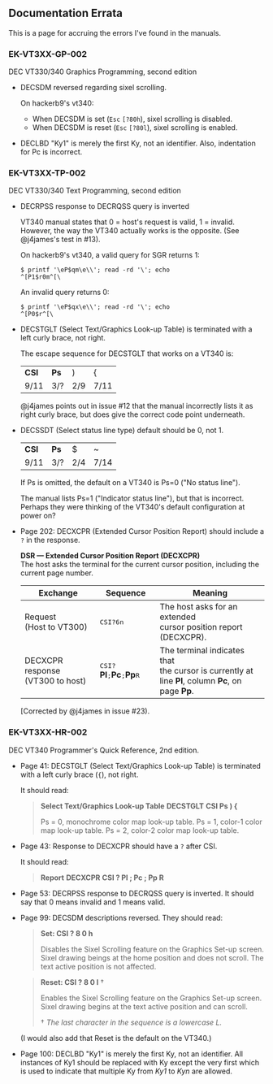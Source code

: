 ## Documentation Errata

This is a page for accruing the errors I've found in the manuals.

### EK-VT3XX-GP-002

DEC VT330/340 Graphics Programming, second edition

* DECSDM reversed regarding sixel scrolling.

  On hackerb9's vt340:
  - When DECSDM is set (`Esc` `[?80h`), sixel scrolling is disabled. 
  - When DECSDM is reset (`Esc` `[?80l`), sixel scrolling is enabled.

* DECLBD "Ky1" is merely the first Ky, not an identifier. Also,
  indentation for Pc is incorrect.


### EK-VT3XX-TP-002

DEC VT330/340 Text Programming, second edition

* DECRPSS response to DECRQSS query is inverted

  VT340 manual states that 0 = host's request is valid, 1 = invalid.
  However, the way the VT340 actually works is the opposite. (See
  @j4james's test in #13).

  On hackerb9's vt340, a valid query for SGR returns 1:
  ```
  $ printf '\eP$qm\e\\'; read -rd '\'; echo
  ^[P1$r0m^[\
  ```

  An invalid query returns 0:
  ```
  $ printf '\eP$qx\e\\'; read -rd '\'; echo
  ^[P0$r^[\
  ```

* DECSTGLT (Select Text/Graphics Look-up Table) is terminated with a
  left curly brace, not right.

  The escape sequence for DECSTGLT that works on a VT340 is:

  |       |      |   |    |
  |:------|:-----|:--|:---|
  |**CSI**|**Ps**| ) | {  |
  |  9/11 |  3/? |2/9|7/11|

  @j4james points out in issue #12 that the manual incorrectly lists
  it as right curly brace, but does give the correct code point
  underneath. 

* DECSSDT (Select status line type) default should be 0, not 1.

  |       |      |   |    |
  |:------|:-----|:--|:---|
  |**CSI**|**Ps**| $ | ~  |
  |  9/11 |  3/? |2/4|7/14|

  If Ps is omitted, the default on a VT340 is Ps=0 ("No status line").

  The manual lists Ps=1 ("Indicator status line"), but that is
  incorrect. Perhaps they were thinking of the VT340's default
  configuration at power on?

* Page 202: DECXCPR (Extended Cursor Position Report) should include a
  `?` in the response.
  
  **DSR &mdash; Extended Cursor Position Report (DECXCPR)**<br/>
  The host asks the terminal for the current cursor position,
  including the current page number.

  Exchange | Sequence | Meaning
  -|-|-
  Request<br/>(Host to VT300) | <kbd>CSI</kbd><kbd>?</kbd><kbd>6</kbd><kbd>n</kbd> | The host asks for an extended<br/>cursor position report<br/>(DECXCPR).
  DECXCPR response<br/>(VT300 to host) | <span><kbd>CSI</kbd><kbd>?</kbd>**Pl**<kbd>;</kbd>**Pc**<kbd>;</kbd>**Pp**<kbd>R</kbd></span> | The terminal indicates that<br/>the cursor is currently at<br/>line **Pl**, column **Pc**, on page **Pp**.

  [Corrected by @j4james in issue #23).



### EK-VT3XX-HR-002

DEC VT340 Programmer's Quick Reference, 2nd edition.

* Page 41: DECSTGLT (Select Text/Graphics Look-up Table) is terminated
  with a left curly brace (`{`), not right.
  
  It should read:
  
  > **Select Text/Graphics Look-up Table**
  > **DECSTGLT**
  > **CSI Ps ) {**
  >
  > Ps = 0, monochrome color map look-up table.
  > Ps = 1, color-1 color map look-up table.
  > Ps = 2, color-2 color map look-up table.

* Page 43: Response to DECXCPR should have a `?` after CSI. 

  It should read:
  
  > **Report**
  > **DECXCPR**
  > **CSI ? Pl ; Pc ; Pp R**

* Page 53: DECRPSS response to DECRQSS query is inverted. It should
  say that 0 means invalid and 1 means valid.
  
* Page 99: DECSDM descriptions reversed. They should read:

	> **Set: CSI ? 8 0 h**
	> 
	> Disables the Sixel Scrolling feature on the Graphics Set-up
	> screen. Sixel drawing beings at the home position and does not
	> scroll. The text active position is not affected.

    > **Reset: CSI ? 8 0 l** †
	> 
	> Enables the Sixel Scrolling feature on the Graphics Set-up
	> screen. Sixel drawing begins at the text active position and can
	> scroll.
	>
	> † _The last character in the sequence is a lowercase L._

  (I would also add that Reset is the default on the VT340.)

* Page 100: DECLBD "Ky1" is merely the first Ky, not an identifier.
  All instances of Ky1 should be replaced with Ky except the very
  first which is used to indicate that multiple Ky from _Ky1_ to _Kyn_
  are allowed.



